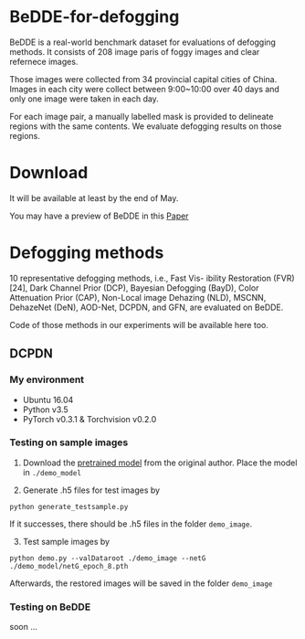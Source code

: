 # BeDDE-for-defogging 
BeDDE is a real-world benchmark dataset for evaluations of defogging methods.
It consists of 208 image paris of foggy images and clear refernece images. 

Those images were collected from 34 provincial capital cities of China. 
Images in each city were collect between 9:00~10:00 over 40 days and only one image were taken in each day.

For each image pair, a manually labelled mask is provided to delineate regions with the same contents.
We evaluate defogging results on those regions.

# Download
It will be available at least by the end of May.

You may have a preview of BeDDE in this [Paper](http://sse.tongji.edu.cn/linzhang/ICME2019/BeDDE.pdf)

# Defogging methods
10 representative defogging methods, i.e.,
Fast Vis- ibility Restoration (FVR) [24], Dark Channel Prior (DCP), 
Bayesian Defogging (BayD), 
Color Attenuation Prior (CAP), 
Non-Local image Dehazing (NLD), 
MSCNN, 
DehazeNet (DeN), 
AOD-Net, 
DCPDN, 
and GFN,
are evaluated on BeDDE. 

Code of those methods in our experiments will be available here too.

## DCPDN

### My environment

- Ubuntu 16.04
- Python v3.5
- PyTorch v0.3.1 & Torchvision v0.2.0

### Testing on sample images
1. Download the [pretrained model](https://github.com/hezhangsprinter/DCPDN#demo-using-pre-trained-model) from the original author. Place the model in `./demo_model`

2. Generate .h5 files for test images by 

`python generate_testsample.py`

If it successes, there should be .h5 files in the folder `demo_image`.

3. Test sample images by

```python demo.py --valDataroot ./demo_image --netG ./demo_model/netG_epoch_8.pth```

Afterwards, the restored images will be saved in the folder `demo_image`

### Testing on BeDDE
soon ...
